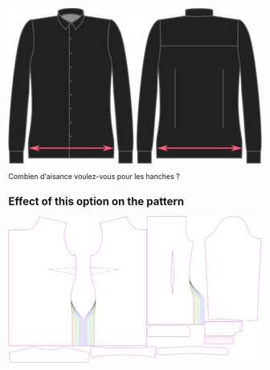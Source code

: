 ![Aisance des hanches](hipsease.svg)

Combien d'aisance voulez-vous pour les hanches ?


## Effect of this option on the pattern
![This image shows the effect of this option by superimposing several variants that have a different value for this option](simone_hipsease_sample.svg "Effect of this option on the pattern")